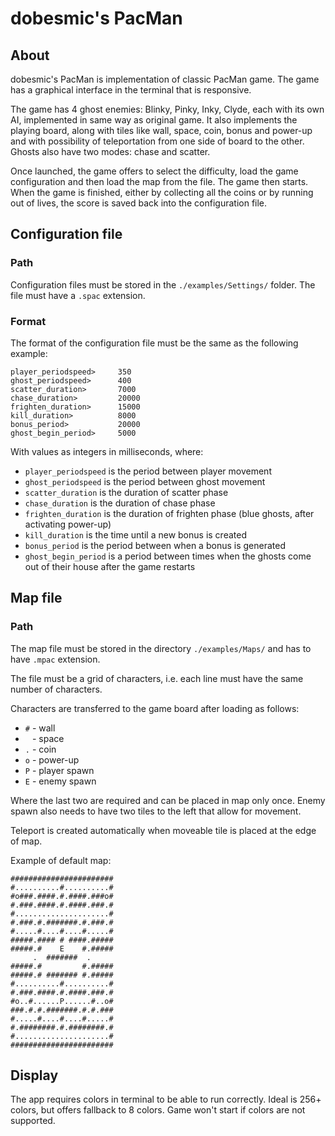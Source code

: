 # dobesmic's PacMan

## About

dobesmic's PacMan is implementation of classic PacMan game. 
The game has a graphical interface in the terminal that is responsive.

The game has 4 ghost enemies: Blinky, Pinky, Inky, Clyde, each with its own AI, implemented in same way as original game.
It also implements the playing board, along with tiles like wall, space, coin, bonus and power-up and with possibility of teleportation from one side of board to the other.
Ghosts also have two modes: chase and scatter.

Once launched, the game offers to select the difficulty, load the game configuration and then load the map from the file. The game then starts. When the game is finished, either by collecting all the coins or by running out of lives, the score is saved back into the configuration file.

## Configuration file

### Path

Configuration files must be stored in the `./examples/Settings/` folder.
The file must have a `.spac` extension.

### Format

The format of the configuration file must be the same as the following example:

    player_periodspeed>		350 
    ghost_periodspeed>		400 
    scatter_duration>		7000
    chase_duration>			20000 
    frighten_duration>		15000 
    kill_duration>			8000
    bonus_period>			20000 
    ghost_begin_period>		5000

With values as integers in milliseconds, where:

 - `player_periodspeed` is the period between player movement
 - `ghost_periodspeed` is the period between ghost movement
 - `scatter_duration` is the duration of scatter phase
 - `chase_duration` is the duration of chase phase
 - `frighten_duration` is the duration of frighten phase (blue ghosts, after activating power-up)
 - `kill_duration` is the time until a new bonus is created
 - `bonus_period` is the period between when a bonus is generated
 - `ghost_begin_period` is a period between times when the ghosts come out of their house after the game restarts
 
## Map file

### Path

The map file must be stored in the directory `./examples/Maps/` and has to have `.mpac` extension.

The file must be a grid of characters, i.e. each line must have the same number of characters.

Characters are transferred to the game board after loading as follows:

 - `#` - wall
 - ` ` - space
 - `.` - coin
 - `o` - power-up
 - `P` - player spawn
 - `E` - enemy spawn

Where the last two are required and can be placed in map only once. Enemy spawn 
also needs to have two tiles to the left that allow for movement.

Teleport is created automatically when moveable tile is placed at the edge of map.

Example of default map:

    #######################
    #..........#..........#
    #o###.####.#.####.###o#
    #.###.####.#.####.###.#
    #.....................#
    #.###.#.#######.#.###.#
    #.....#....#....#.....#
    #####.#### # ####.#####
    #####.#    E    #.#####
         .  #######  .     
    #####.#         #.#####
    #####.# ####### #.#####
    #..........#..........#
    #.###.####.#.####.###.#
    #o..#......P......#..o#
    ###.#.#.#######.#.#.###
    #.....#....#....#.....#
    #.########.#.########.#
    #.....................#
    #######################

## Display

The app requires colors in terminal to be able to run correctly. Ideal is 256+ colors, but offers fallback to 8 colors. Game won't start if colors are not supported. 